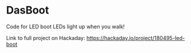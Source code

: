 # DasBoot
Code for LED boot
LEDs light up when you walk!

Link to full project on Hackaday:
https://hackaday.io/project/180495-led-boot
